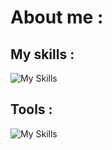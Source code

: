 <h1>About me : </h1>

  <h2>My skills : </h2>

  ![My Skills](https://go-skill-icons.vercel.app/api/icons?i=html,css,php)

  <h2>Tools :</h2>

  ![My Skills](https://go-skill-icons.vercel.app/api/icons?i=discord,miro)
